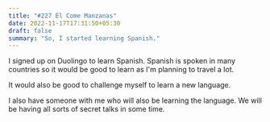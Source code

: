 ```yaml
---
title: "#227 Él Come Manzanas"
date: 2022-11-17T17:31:50+05:30
draft: false
summary: "So, I started learning Spanish."
---
```


I signed up on Duolingo to learn Spanish. Spanish is spoken in many countries so it would be good to learn as I'm planning to travel a lot.

It would also be good to challenge myself to learn a new language.

I also have someone with me who will also be learning the language. We will be having all sorts of secret talks in some time.
